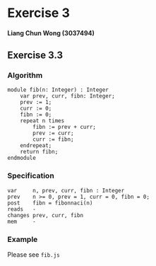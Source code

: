 # Exercise 3
#### Liang Chun Wong (3037494)

## Exercise 3.3
### Algorithm
```
module fib(n: Integer) : Integer
	var prev, curr, fibn: Integer;
	prev := 1;
	curr := 0;
	fibn := 0;
	repeat n times
		fibn := prev + curr;
		prev := curr;
		curr := fibn;
	endrepeat;
	return fibn;
endmodule
```

### Specification
```
var		n, prev, curr, fibn : Integer
prev 	n >= 0, prev = 1, curr = 0, fibn = 0;
post 	fibn = fibonnaci(n)
reads 	-
changes	prev, curr, fibn
mem 	-
```

### Example
Please see `fib.js`